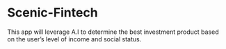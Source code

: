 # Scenic-Fintech
This app will leverage A.I to determine the best investment product based on the user’s level of income and social status.

